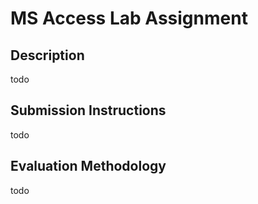 # MS Access Lab Assignment

## Description

todo

## Submission Instructions

todo

## Evaluation Methodology

todo

